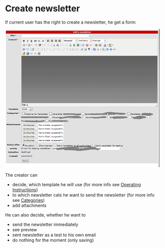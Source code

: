 # Create newsletter

If current user has the right to create a newsletter, he get a form: 

![](../.gitbook/assets/user_create_newsletter1_en.PNG)

The creator can

* decide, which template he will use \(for more info see [Operating Instructions](../operating-instructions.md)\)
* to which newsletter cats he want to send the newsletter \(for more info see [Categories](../administration-menu/categories.md)\)
* add attachments

He can also decide, whether he want to

* send the newsletter immediately
* see preview
* sent newsletter as a test to his own email
* do nothing for the moment \(only saving\)

